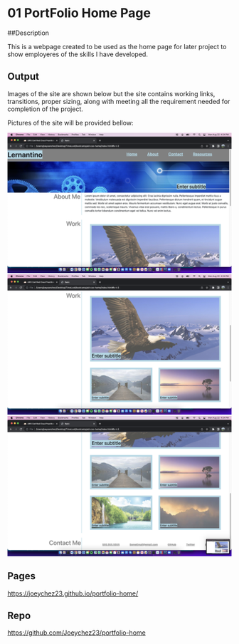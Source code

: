 # 01 PortFolio Home Page

##Description

This is a webpage created to be used as the home page for later project to show employeres of the skills I have developed.

## Output

Images of the site are shown below but the site contains working links, transitions, proper sizing, along with meeting all the requirement needed for completion of the project.

Pictures of the site will be provided bellow:

<img src="./public/images/Screen Shot 2022-08-22 at 4.24.29 PM.png" alt="Alt text" title="Optional title">
<img src="./public/images/Screen Shot 2022-08-22 at 4.24.37 PM.png" alt="Alt text" title="Optional title">
<img src="./public/images/Screen Shot 2022-08-22 at 4.24.42 PM.png" alt="Alt text" title="Optional title">

## Pages

https://joeychez23.github.io/portfolio-home/

## Repo

https://github.com/Joeychez23/portfolio-home
